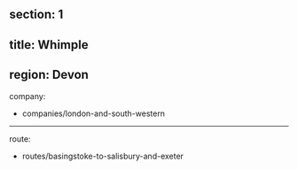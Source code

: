﻿section: 1
----
title: Whimple
----
region: Devon
----
company:
- companies/london-and-south-western
----
route:
- routes/basingstoke-to-salisbury-and-exeter
